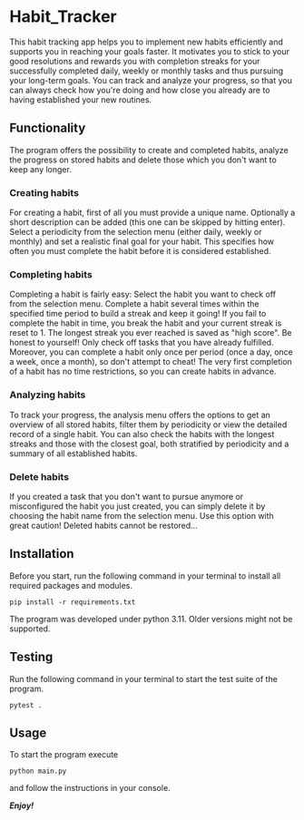 # Habit_Tracker

This habit tracking app helps you to implement new habits efficiently and supports you in reaching your goals faster. It
motivates you to stick to your good resolutions and rewards you with completion streaks for your successfully completed
daily, weekly or monthly tasks and thus pursuing your long-term goals. You can track and analyze your progress, so that
you can always check how you're doing and how close you already are to having established your new routines.

## Functionality
The program offers the possibility to create and completed habits, analyze the progress on stored habits and delete
those which you don't want to keep any longer.

### Creating habits
For creating a habit, first of all you must provide a unique name. Optionally a short description can be added (this one
can be skipped by hitting enter). Select a periodicity from the selection menu (either daily, weekly or monthly) and set
a realistic final goal for your habit. This specifies how often you must complete the habit before it is considered
established.

### Completing habits
Completing a habit is fairly easy: Select the habit you want to check off from the selection menu. Complete a habit
several times within the specified time period to build a streak and keep it going! If you fail to complete the habit in
time, you break the habit and your current streak is reset to 1. The longest streak you ever reached is saved as
"high score". Be honest to yourself! Only check off tasks that you have already fulfilled. Moreover, you can complete a
habit only once per period (once a day, once a week, once a month), so don't attempt to cheat!
The very first completion of a habit has no time restrictions, so you can create habits in advance.

### Analyzing habits
To track your progress, the analysis menu offers the options to get an overview of all stored habits, filter them by
periodicity or view the detailed record of a single habit. You can also check the habits with the longest streaks and
those with the closest goal, both stratified by periodicity and a summary of all established habits.

### Delete habits
If you created a task that you don't want to pursue anymore or misconfigured the habit you just created, you can simply
delete it by choosing the habit name from the selection menu. Use this option with great caution! Deleted habits cannot
be restored...

## Installation
Before you start, run the following command in your terminal to install all required packages and modules.
```shell
pip install -r requirements.txt
```
The program was developed under python 3.11. Older versions might not be supported.

## Testing
Run the following command in your terminal to start the test suite of the program.
```shell
pytest .
```

## Usage
To start the program execute
```shell
python main.py
```
and follow the instructions in your console.

**_Enjoy!_**
